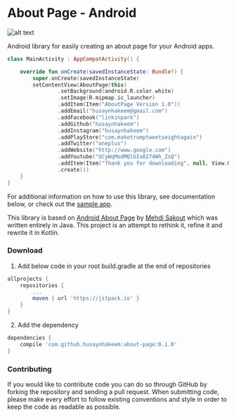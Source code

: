 # About Page - Android

![alt text](https://github.com/husaynhakeem/about-page/blob/master/app/icon_launcher_web.png)

Android library for easily creating an about page for your Android apps.
```kotlin
class MainActivity : AppCompatActivity() {

    override fun onCreate(savedInstanceState: Bundle?) {
        super.onCreate(savedInstanceState)
        setContentView(AboutPage(this)
                .setBackground(android.R.color.white)
                .setImage(R.mipmap.ic_launcher)
                .addItem(Item("AboutPage Version 1.0"))
                .addEmail("husaynhakeem@gmail.com")
                .addFacebook("linkinpark")
                .addGithub("husaynhakeem")
                .addInstagram("husaynhakeem")
                .addPlayStore("com.maketrumptweetseightagain")
                .addTwitter("oneplus")
                .addWebsite("http://www.google.com")
                .addYoutube("UCyWqModMQlbIo8274Wh_ZsQ")
                .addItem(Item("Thank you for downloading", null, View.OnClickListener { Toast.makeText(this, "Enjoy!", Toast.LENGTH_SHORT).show() }))
                .create())
    }
}
```
For additional information on how to use this library, see documentation below, or check out the [sample app](https://github.com/husaynhakeem/about-page/tree/master/app).

This library is based on [Android About Page](https://github.com/medyo/android-about-page) by [Mehdi Sakout](https://github.com/medyo) which was written entirely in Java. This project is an attempt to rethink it, refine it and rewrite it in Kotlin.

### Download
1. Add below code in your root build.gradle at the end of repositories
```groovy
allprojects {
    repositories {
        ...
        maven { url 'https://jitpack.io' }
    }
}
```
2. Add the dependency
```groovy
dependencies {
    compile 'com.github.husaynhakeem:about-page:0.1.0'
}
```

### Contributing
If you would like to contribute code you can do so through GitHub by forking the repository and sending a pull request.
When submitting code, please make every effort to follow existing conventions and style in order to keep the code as readable as possible.
